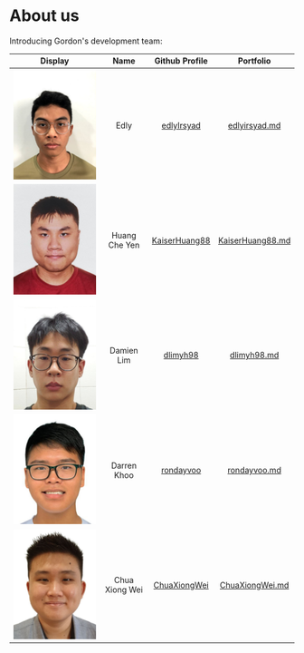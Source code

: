 # About us

Introducing Gordon's development team:

Display | Name | Github Profile | Portfolio 
--------|:----:|:--------------:|:---------:
![Edly](team%20member%20portraits/Edly.png) | Edly | [edlyIrsyad](https://github.com/edlyIrsyad) | [edlyirsyad.md](team/edlyirsyad.md)
![Che Yen](team%20member%20portraits/Che%20Yen.png) | Huang Che Yen | [KaiserHuang88](https://github.com/KaiserHuang88) | [KaiserHuang88.md](team/KaiserHuang88.md)
![Damien](team%20member%20portraits/Damien.png) | Damien Lim | [dlimyh98](https://github.com/dlimyh98) | [dlimyh98.md](team/dlimyh98.md)
![Darren](team%20member%20portraits/Darren.png) | Darren Khoo | [rondayvoo](https://github.com/rondayvoo) | [rondayvoo.md](team/rondayvoo.md)
![Xiong Wei](team%20member%20portraits/Xiong%20Wei.png) | Chua Xiong Wei | [ChuaXiongWei](https://github.com/ChuaXiongWei) | [ChuaXiongWei.md](team/ChuaXiongWei.md)

